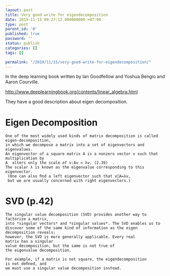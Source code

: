 ```yaml
---
layout: post
title: Very good write for eigendecomposition
date: 2019-11-15 09:27:12.000000000 +07:00
type: post
parent_id: '0'
published: true
password: ''
status: publish
categories: []
tags: []

permalink: "/2019/11/15/very-good-write-for-eigendecomposition/"
---
```


In the deep learning book written by Ian Goodfellow and Yoshua Bengio and Aaron Courville.

<http://www.deeplearningbook.org/contents/linear_algebra.html>

They have a good description about eigen decomposition.

# Eigen Decomposition
```
One of the most widely used kinds of matrix decomposition is called 
eigen-decomposition, 
in which we decompose a matrix into a set of eigenvectors and eigenvalues.
An eigenvector of a square matrix A is a nonzero vector v such that 
multiplication by 
A  alters only the scale of v:Av = λv. (2.39)  .
The scalar λ is known as the eigenvalue corresponding to this eigenvector.
 (One can also ﬁnd a left eigenvector such that vA=λv, 
 but we are usually concerned with right eigenvectors.)

```

# SVD (p.42)
```
The singular value decomposition (SVD) provides another way to 
factorize a matrix, 
into *singular vectors* and *singular values*. The SVD enables us to
discover some of the same kind of information as the eigen 
decomposition reveals;
however, the SVD is more generally applicable. Every real 
matrix has a singular
value decomposition, but the same is not true of 
the eigenvalue decomposition.

For example, if a matrix is not square, the eigendecomposition 
is not deﬁned, and
we must use a singular value decomposition instead.
```